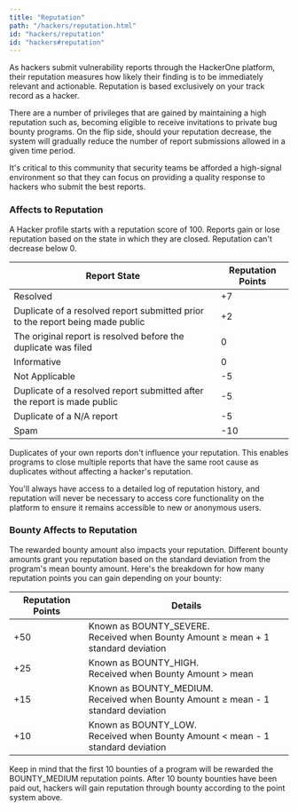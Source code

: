 ```yaml
---
title: "Reputation"
path: "/hackers/reputation.html"
id: "hackers/reputation"
id: "hackers#reputation"
---
```


As hackers submit vulnerability reports through the HackerOne platform, their reputation measures how likely their finding is to be immediately relevant and actionable. Reputation is based exclusively on your track record as a hacker.

There are a number of privileges that are gained by maintaining a high reputation such as, becoming eligible to receive invitations to private bug bounty programs. On the flip side, should your reputation decrease, the system will gradually reduce the number of report submissions allowed in a given time period.

It's critical to this community that security teams be afforded a high-signal environment so that they can focus on providing a quality response to hackers who submit the best reports.

### Affects to Reputation
A Hacker profile starts with a reputation score of 100. Reports gain or lose reputation based on the state in which they are closed. Reputation can't decrease below 0.

Report State | Reputation Points
------------ | -----------------
Resolved | +7
Duplicate of a resolved report submitted prior to the report being made public | +2
The original report is resolved before the duplicate was filed | 0
Informative | 0
Not Applicable | -5
Duplicate of a resolved report submitted after the report is made public | -5
Duplicate of a N/A report | -5
Spam | -10

Duplicates of your own reports don't influence your reputation. This enables programs to close multiple reports that have the same root cause as duplicates without affecting a hacker's reputation.

You'll always have access to a detailed log of reputation history, and reputation will never be necessary to access core functionality on the platform to ensure it remains accessible to new or anonymous users.

### Bounty Affects to Reputation
The rewarded bounty amount also impacts your reputation. Different bounty amounts grant you reputation based on the standard deviation from the program's mean bounty amount. Here's the breakdown for how many reputation points you can gain depending on your bounty:

Reputation Points | Details
----------------- | --------
+50 | Known as BOUNTY_SEVERE. <br>Received when Bounty Amount ≥ mean + 1 standard deviation
+25 | Known as BOUNTY_HIGH. <br>Received when Bounty Amount > mean
+15 | Known as BOUNTY_MEDIUM. <br>Received when Bounty Amount ≥ mean - 1 standard deviation
+10 | Known as BOUNTY_LOW. <br>Received when Bounty Amount < mean - 1 standard deviation

Keep in mind that the first 10 bounties of a program will be rewarded the BOUNTY_MEDIUM reputation points. After 10 bounty bounties have been paid out, hackers will gain reputation through bounty according to the point system above.
